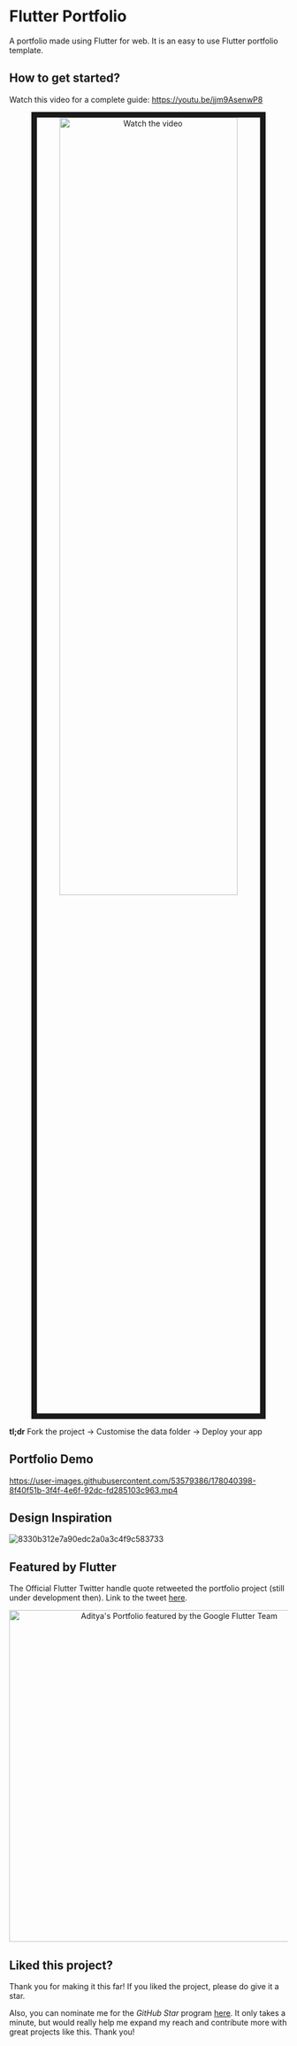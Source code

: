 # Flutter Portfolio

A portfolio made using Flutter for web. It is an easy to use Flutter portfolio template.

## How to get started?

Watch this video for a complete guide: https://youtu.be/jjm9AsenwP8

<a href="http://www.youtube.com/watch?feature=player_embedded&v=jjm9AsenwP8" target="_blank">
 <center><img src="http://img.youtube.com/vi/jjm9AsenwP8/mqdefault.jpg" alt="Watch the video" width="80%" height="60%" border="10" /></center>
</a>

**tl;dr**
Fork the project -> Customise the data folder -> Deploy your app

## Portfolio Demo


https://user-images.githubusercontent.com/53579386/178040398-8f40f51b-3f4f-4e6f-92dc-fd285103c963.mp4


## Design Inspiration

![8330b312e7a90edc2a0a3c4f9c583733](https://user-images.githubusercontent.com/53579386/173894353-2de51f4f-3513-4729-9af2-fa68910b35a8.jpeg)




## Featured by Flutter
The Official Flutter Twitter handle quote retweeted the portfolio project (still under development then). Link to the tweet [here](https://twitter.com/FlutterDev/status/1547324991095586818).

<center><img width="599" alt="Aditya's Portfolio featured by the Google Flutter Team" src="https://user-images.githubusercontent.com/53579386/216328354-ff78b058-1e46-4726-9762-4122edb95c8a.png"></center>


## Liked this project?
Thank you for making it this far! If you liked the project, please do give it a star.

Also, you can nominate me for the *GitHub Star* program [here](https://stars.github.com/nominate/). 
It only takes a minute, but would really help me expand my reach and contribute more with great projects like this. Thank you!
